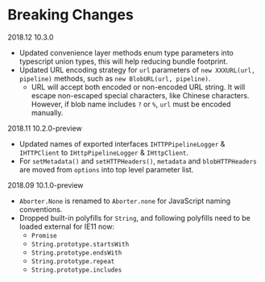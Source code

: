 # Breaking Changes

2018.12 10.3.0

* Updated convenience layer methods enum type parameters into typescript union types, this will help reducing bundle footprint.
* Updated URL encoding strategy for `url` parameters of `new XXXURL(url, pipeline)` methods, such as `new BlobURL(url, pipeline)`.
  * URL will accept both encoded or non-encoded URL string. It will escape non-escaped special characters, like Chinese characters. However, if blob name includes `?` or `%`, `url` must be encoded manually.

2018.11 10.2.0-preview

* Updated names of exported interfaces `IHTTPPipelineLogger` & `IHTTPClient` to `IHttpPipelineLogger` & `IHttpClient`.
* For `setMetadata()` and `setHTTPHeaders()`, `metadata` and `blobHTTPHeaders` are moved from `options` into top level parameter list.

2018.09 10.1.0-preview

* `Aborter.None` is renamed to `Aborter.none` for JavaScript naming conventions.
* Dropped built-in polyfills for `String`, and following polyfills need to be loaded external for IE11 now:
  * `Promise`
  * `String.prototype.startsWith`
  * `String.prototype.endsWith`
  * `String.prototype.repeat`
  * `String.prototype.includes`